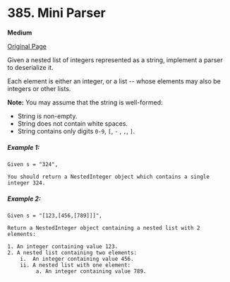 # 385. Mini Parser

**Medium**

[Original Page](https://leetcode.com/problems/mini-parser/)

Given a nested list of integers represented as a string, implement a parser to deserialize it.

Each element is either an integer, or a list -- whose elements may also be integers or other lists.

__Note:__ You may assume that the string is well-formed:

- String is non-empty.
- String does not contain white spaces.
- String contains only digits `0-9`, `[`, `-` , `,`, `]`.

##### Example 1:
```
Given s = "324",

You should return a NestedInteger object which contains a single integer 324.
```

##### Example 2: 
```
Given s = "[123,[456,[789]]]",

Return a NestedInteger object containing a nested list with 2 elements:

1. An integer containing value 123.
2. A nested list containing two elements:
    i.  An integer containing value 456.
    ii. A nested list with one element:
         a. An integer containing value 789.
```
